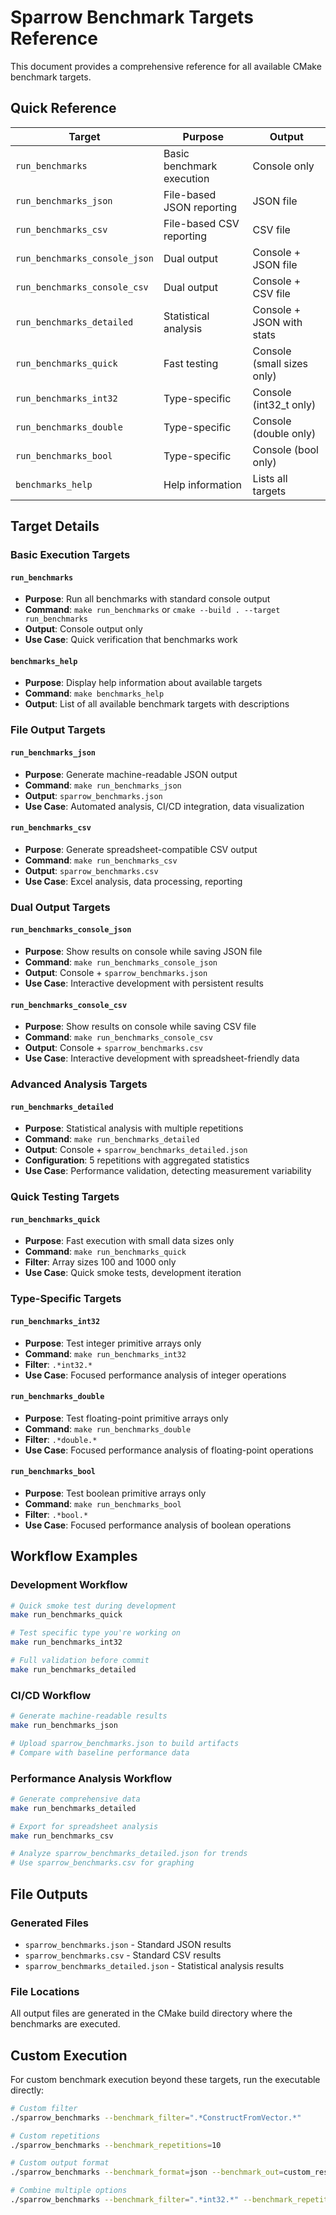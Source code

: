 # Sparrow Benchmark Targets Reference

This document provides a comprehensive reference for all available CMake benchmark targets.

## Quick Reference

| Target | Purpose | Output |
|--------|---------|--------|
| `run_benchmarks` | Basic benchmark execution | Console only |
| `run_benchmarks_json` | File-based JSON reporting | JSON file |
| `run_benchmarks_csv` | File-based CSV reporting | CSV file |
| `run_benchmarks_console_json` | Dual output | Console + JSON file |
| `run_benchmarks_console_csv` | Dual output | Console + CSV file |
| `run_benchmarks_detailed` | Statistical analysis | Console + JSON with stats |
| `run_benchmarks_quick` | Fast testing | Console (small sizes only) |
| `run_benchmarks_int32` | Type-specific | Console (int32_t only) |
| `run_benchmarks_double` | Type-specific | Console (double only) |
| `run_benchmarks_bool` | Type-specific | Console (bool only) |
| `benchmarks_help` | Help information | Lists all targets |

## Target Details

### Basic Execution Targets

#### `run_benchmarks`
- **Purpose**: Run all benchmarks with standard console output
- **Command**: `make run_benchmarks` or `cmake --build . --target run_benchmarks`
- **Output**: Console output only
- **Use Case**: Quick verification that benchmarks work

#### `benchmarks_help`
- **Purpose**: Display help information about available targets
- **Command**: `make benchmarks_help`
- **Output**: List of all available benchmark targets with descriptions

### File Output Targets

#### `run_benchmarks_json`
- **Purpose**: Generate machine-readable JSON output
- **Command**: `make run_benchmarks_json`
- **Output**: `sparrow_benchmarks.json`
- **Use Case**: Automated analysis, CI/CD integration, data visualization

#### `run_benchmarks_csv`
- **Purpose**: Generate spreadsheet-compatible CSV output
- **Command**: `make run_benchmarks_csv`  
- **Output**: `sparrow_benchmarks.csv`
- **Use Case**: Excel analysis, data processing, reporting

### Dual Output Targets

#### `run_benchmarks_console_json`
- **Purpose**: Show results on console while saving JSON file
- **Command**: `make run_benchmarks_console_json`
- **Output**: Console + `sparrow_benchmarks.json`
- **Use Case**: Interactive development with persistent results

#### `run_benchmarks_console_csv`
- **Purpose**: Show results on console while saving CSV file
- **Command**: `make run_benchmarks_console_csv`
- **Output**: Console + `sparrow_benchmarks.csv`
- **Use Case**: Interactive development with spreadsheet-friendly data

### Advanced Analysis Targets

#### `run_benchmarks_detailed`
- **Purpose**: Statistical analysis with multiple repetitions
- **Command**: `make run_benchmarks_detailed`
- **Output**: Console + `sparrow_benchmarks_detailed.json`
- **Configuration**: 5 repetitions with aggregated statistics
- **Use Case**: Performance validation, detecting measurement variability

### Quick Testing Targets

#### `run_benchmarks_quick`
- **Purpose**: Fast execution with small data sizes only
- **Command**: `make run_benchmarks_quick`
- **Filter**: Array sizes 100 and 1000 only
- **Use Case**: Quick smoke tests, development iteration

### Type-Specific Targets

#### `run_benchmarks_int32`
- **Purpose**: Test integer primitive arrays only
- **Command**: `make run_benchmarks_int32`
- **Filter**: `.*int32.*`
- **Use Case**: Focused performance analysis of integer operations

#### `run_benchmarks_double`
- **Purpose**: Test floating-point primitive arrays only
- **Command**: `make run_benchmarks_double`
- **Filter**: `.*double.*`
- **Use Case**: Focused performance analysis of floating-point operations

#### `run_benchmarks_bool`
- **Purpose**: Test boolean primitive arrays only
- **Command**: `make run_benchmarks_bool`
- **Filter**: `.*bool.*`
- **Use Case**: Focused performance analysis of boolean operations

## Workflow Examples

### Development Workflow
```bash
# Quick smoke test during development
make run_benchmarks_quick

# Test specific type you're working on
make run_benchmarks_int32

# Full validation before commit
make run_benchmarks_detailed
```

### CI/CD Workflow
```bash
# Generate machine-readable results
make run_benchmarks_json

# Upload sparrow_benchmarks.json to build artifacts
# Compare with baseline performance data
```

### Performance Analysis Workflow
```bash
# Generate comprehensive data
make run_benchmarks_detailed

# Export for spreadsheet analysis  
make run_benchmarks_csv

# Analyze sparrow_benchmarks_detailed.json for trends
# Use sparrow_benchmarks.csv for graphing
```

## File Outputs

### Generated Files
- `sparrow_benchmarks.json` - Standard JSON results
- `sparrow_benchmarks.csv` - Standard CSV results  
- `sparrow_benchmarks_detailed.json` - Statistical analysis results

### File Locations
All output files are generated in the CMake build directory where the benchmarks are executed.

## Custom Execution

For custom benchmark execution beyond these targets, run the executable directly:

```bash
# Custom filter
./sparrow_benchmarks --benchmark_filter=".*ConstructFromVector.*"

# Custom repetitions
./sparrow_benchmarks --benchmark_repetitions=10

# Custom output format
./sparrow_benchmarks --benchmark_format=json --benchmark_out=custom_results.json

# Combine multiple options
./sparrow_benchmarks --benchmark_filter=".*int32.*" --benchmark_repetitions=3 --benchmark_format=console --benchmark_out_format=csv --benchmark_out=int32_results.csv
```
